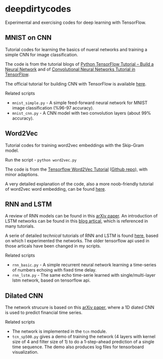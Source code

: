 # deepdirtycodes

Experimental and exercising codes for deep learning with TensorFlow.

## MNIST on CNN

Tutorial codes for learning the basics of nueral networks and training a simple CNN for image classification.

The code is from the tutorial blogs of [Python TensorFlow Tutorial – Build a Neural Network](http://adventuresinmachinelearning.com/python-tensorflow-tutorial/) and of [Convolutional Neural Networks Tutorial in TensorFlow](http://adventuresinmachinelearning.com/convolutional-neural-networks-tutorial-tensorflow/).

The official tutorial for building CNN with TensorFlow is available [here](https://www.tensorflow.org/tutorials/layers).

Related scripts

-   `mnist_simple.py` - A simple feed-forward neural network for MNIST image classification (%96-97 accuracy).
-   `mnist_cnn.py` - A CNN model with two convolution layers (about 99% accuracy).

## Word2Vec

Tutorial codes for training word2vec embeddings with the Skip-Gram model.

Run the script - `python word2vec.py`

The code is from the [Tensorflow Word2Vec Tutorial](https://www.tensorflow.org/tutorials/word2vec) ([Github repo](https://github.com/tensorflow/tensorflow/tree/r1.3/tensorflow/examples/tutorials/word2vec)), with minor adaptions.

A very detailed explanation of the code, also a more noob-friendly tutorial of word2vec word embedding, can be found [here](http://adventuresinmachinelearning.com/word2vec-tutorial-tensorflow/).

## RNN and LSTM

A review of RNN models can be found in this [arXiv paper](https://arxiv.org/pdf/1506.00019.pdf). An introduction of LSTM networks can be found in this [blog artical](http://colah.github.io/posts/2015-08-Understanding-LSTMs/), which is referenced in many tutorials.

A serie of detailed _technical_ tutorials of RNN and LSTM is found [here](https://medium.com/@erikhallstrm/hello-world-rnn-83cd7105b767), based on which I experimented the networks. The older tensorflow api used in those articals have been changed in my scripts.

Related scripts

-   `rnn_basic.py` - A simple recurrent neural network learning a time-series of numbers echoing with fixed time delay.
-   `rnn_lstm.py` - The same echo time-serie learned with single/multi-layer lstm network, based on tensorflow api.


## Dilated CNN

The network strucure is based on this [arXiv paper](https://arxiv.org/abs/1703.04691), where a 1D diated CNN is used to predict financial time series.

Related scripts
- The network is implemented in the ```tcn``` module. 
- ```tcn_sp500.py``` gives a demo of training the network (4 layers with kernel size of 4 and filter size of 1) to do a 1-step-ahead prediction of a single time sequence. The demo also produces log files for tensorboard visualization.